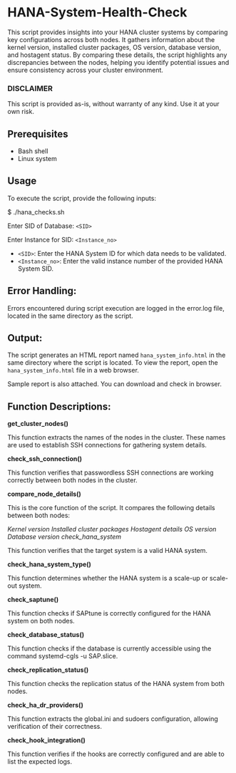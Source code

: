 # HANA-System-Health-Check
This script provides insights into your HANA cluster systems by comparing key configurations across both nodes. It gathers information about the kernel version, installed cluster packages, OS version, database version, and hostagent status. By comparing these details, the script highlights any discrepancies between the nodes, helping you identify potential issues and ensure consistency across your cluster environment.

### DISCLAIMER
This script is provided as-is, without warranty of any kind. Use it at your own risk.

## Prerequisites
- Bash shell
- Linux system

## Usage
To execute the script, provide the following inputs:

$ ./hana_checks.sh

Enter SID of Database: `<SID>`

Enter Instance for SID: `<Instance_no>`

- `<SID>`: Enter the HANA System ID for which data needs to be validated.
- `<Instance_no>`: Enter the valid instance number of the provided HANA System SID.

## Error Handling:

Errors encountered during script execution are logged in the error.log file, located in the same directory as the script.

## Output:

The script generates an HTML report named `hana_system_info.html` in the same directory where the script is located. To view the report, open the `hana_system_info.html` file in a web browser.

Sample report is also attached. You can download and check in browser.

## Function Descriptions:
**get_cluster_nodes()**

This function extracts the names of the nodes in the cluster. These names are used to establish SSH connections for gathering system details.

**check_ssh_connection()**

This function verifies that passwordless SSH connections are working correctly between both nodes in the cluster.

**compare_node_details()**

This is the core function of the script. It compares the following details between both nodes:

*Kernel version*
*Installed cluster packages*
*Hostagent details*
*OS version*
*Database version*
*check_hana_system*

This function verifies that the target system is a valid HANA system.

**check_hana_system_type()**

This function determines whether the HANA system is a scale-up or scale-out system.

**check_saptune()**

This function checks if SAPtune is correctly configured for the HANA system on both nodes.

**check_database_status()**

This function checks if the database is currently accessible using the command systemd-cgls -u SAP.slice.

**check_replication_status()**

This function checks the replication status of the HANA system from both nodes.

**check_ha_dr_providers()**

This function extracts the global.ini and sudoers configuration, allowing verification of their correctness.

**check_hook_integration()**

This function verifies if the hooks are correctly configured and are able to list the expected logs.
